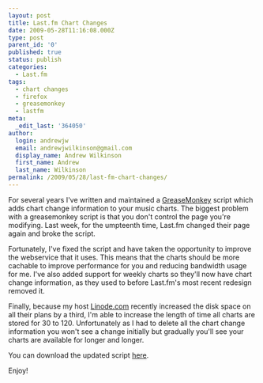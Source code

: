 ```yaml
---
layout: post
title: Last.fm Chart Changes
date: 2009-05-28T11:16:08.000Z
type: post
parent_id: '0'
published: true
status: publish
categories:
  - Last.fm
tags:
  - chart changes
  - firefox
  - greasemonkey
  - lastfm
meta:
  _edit_last: '364050'
author:
  login: andrewjw
  email: andrewjwilkinson@gmail.com
  display_name: Andrew Wilkinson
  first_name: Andrew
  last_name: Wilkinson
permalink: /2009/05/28/last-fm-chart-changes/
---
```

For several years I've written and maintained a <a href="https://addons.mozilla.org/en-US/firefox/addon/748">GreaseMonkey</a> script which adds chart change information to your music charts. The biggest problem with a greasemonkey script is that you don't control the page you're modifying. Last week, for the umpteenth time, Last.fm changed their page again and broke the script.

Fortunately, I've fixed the script and have taken the opportunity to improve the webservice that it uses. This means that the charts should be more cachable to improve performance for you and reducing bandwidth usage for me. I've also added support for weekly charts so they'll now have chart change information, as they used to before Last.fm's most recent redesign removed it.

Finally, because my host <a href="http://www.linode.com">Linode.com</a> recently increased the disk space on all their plans by a third, I'm able to increase the length of time all charts are stored for 30 to 120. Unfortunately as I had to delete all the chart change information you won't see a change initially but gradually you'll see your charts are available for longer and longer.

You can download the updated script <a href="http://lastfm.indiegigs.co.uk/chartchanges">here</a>.

Enjoy!
